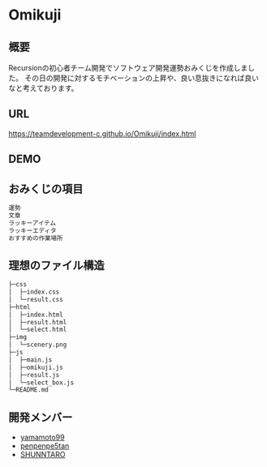# Omikuji
## 概要
Recursionの初心者チーム開発でソフトウェア開発運勢おみくじを作成しました。
その日の開発に対するモチベーションの上昇や、良い息抜きになれば良いなと考えております。

## URL
https://teamdevelopment-c.github.io/Omikuji/index.html

## DEMO

## おみくじの項目

```bash
運勢
文章
ラッキーアイテム
ラッキーエディタ
おすすめの作業場所
```

## 理想のファイル構造

```bash
├─css
│  ├─index.css 
│  └─result.css
├─html
│  ├─index.html
│  ├─result.html
│  └─select.html
├─img
│  └─scenery.png
├─js
│  ├─main.js
│  ├─omikuji.js
│  ├─result.js
│  └─select_box.js
└─README.md
```

## 開発メンバー
- [yamamoto99](https://github.com/yamamoto99)
- [penpenpe5tan](https://github.com/penpenpe5tan)
- [SHUNNTARO](https://github.com/SHUNNTARO)
